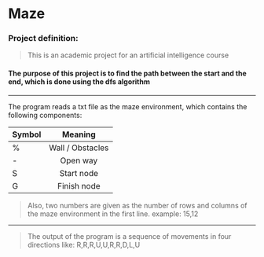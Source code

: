 # Maze
### Project definition:
>This is an academic project for an artificial intelligence course
#### The purpose of this project is to find the path between the start and the end, which is done using the dfs algorithm
---
The program reads a txt file as the maze environment, which contains the following components:

| Symbol        | Meaning           
| ------------- |:-------------:|
| %      | Wall / Obstacles |
| -      | Open way      |
| S | Start node      |
| G | Finish node      |

>Also, two numbers are given as the number of rows and columns of the maze environment in the first line. example: 15,12
---

>The output of the program is a sequence of movements in four directions like: R,R,R,U,U,R,R,D,L,U
